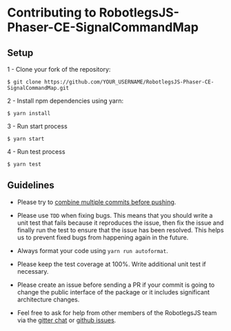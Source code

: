 # Contributing to RobotlegsJS-Phaser-CE-SignalCommandMap

## Setup

1 - Clone your fork of the repository:
```
$ git clone https://github.com/YOUR_USERNAME/RobotlegsJS-Phaser-CE-SignalCommandMap.git
```

2 - Install npm dependencies using yarn:
```
$ yarn install
```

3 - Run start process
```
$ yarn start
```

4 - Run test process
```
$ yarn test
```

## Guidelines

- Please try to [combine multiple commits before
pushing](http://stackoverflow.com/questions/6934752/combining-multiple-commits-before-pushing-in-git).

- Please use `TDD` when fixing bugs. This means that you should write a unit
test that fails because it reproduces the issue, then fix the issue and finally run
the test to ensure that the issue has been resolved. This helps us to prevent
fixed bugs from happening again in the future.

- Always format your code using `yarn run autoformat`.

- Please keep the test coverage at 100%. Write additional unit test if
necessary.

-  Please create an issue before sending a PR if your commit is going to change the
public interface of the package or it includes significant architecture
changes.

- Feel free to ask for help from other members of the RobotlegsJS team via the
[gitter chat](https://gitter.im/RobotlegsJS/RobotlegsJS) or
[github issues](https://github.com/RobotlegsJS/Robotlegs/issues).
